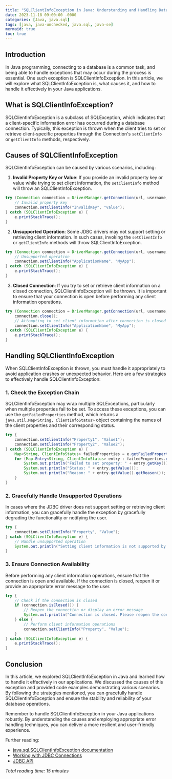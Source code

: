 ```yaml
---
title: "SQLClientInfoException in Java: Understanding and Handling Database Client Information Exceptions"
date: 2023-11-18 09:00:00 -0000
categories: [Java, java.sql]
tags: [java, java-unchecked, java.sql, java-se]
mermaid: true
toc: true
---
```



## Introduction

In Java programming, connecting to a database is a common task, and being able to handle exceptions that may occur during the process is essential. One such exception is SQLClientInfoException. In this article, we will explore what SQLClientInfoException is, what causes it, and how to handle it effectively in your Java applications.

## What is SQLClientInfoException?

SQLClientInfoException is a subclass of SQLException, which indicates that a client-specific information error has occurred during a database connection. Typically, this exception is thrown when the client tries to set or retrieve client-specific properties through the Connection's `setClientInfo` or `getClientInfo` methods, respectively.

## Causes of SQLClientInfoException

SQLClientInfoException can be caused by various scenarios, including:

1. **Invalid Property Key or Value**: If you provide an invalid property key or value while trying to set client information, the `setClientInfo` method will throw an SQLClientInfoException.

```java
try (Connection connection = DriverManager.getConnection(url, username, password)) {
    // Invalid property key
    connection.setClientInfo("InvalidKey", "value");
} catch (SQLClientInfoException e) {
    e.printStackTrace();
}
```

2. **Unsupported Operation**: Some JDBC drivers may not support setting or retrieving client information. In such cases, invoking the `setClientInfo` or `getClientInfo` methods will throw SQLClientInfoException.

```java
try (Connection connection = DriverManager.getConnection(url, username, password)) {
    // Unsupported operation
    connection.setClientInfo("ApplicationName", "MyApp");
} catch (SQLClientInfoException e) {
    e.printStackTrace();
}
```

3. **Closed Connection**: If you try to set or retrieve client information on a closed connection, SQLClientInfoException will be thrown. It is important to ensure that your connection is open before performing any client information operations.

```java
try (Connection connection = DriverManager.getConnection(url, username, password)) {
    connection.close();
    // Attempting to set client information after connection is closed
    connection.setClientInfo("ApplicationName", "MyApp");
} catch (SQLClientInfoException e) {
    e.printStackTrace();
}
```

## Handling SQLClientInfoException

When SQLClientInfoException is thrown, you must handle it appropriately to avoid application crashes or unexpected behavior. Here are a few strategies to effectively handle SQLClientInfoException:

### 1. Check the Exception Chain

SQLClientInfoException may wrap multiple SQLExceptions, particularly when multiple properties fail to be set. To access these exceptions, you can use the `getFailedProperties` method, which returns a `java.util.Map<String, ClientInfoStatus>` object containing the names of the client properties and their corresponding status.

```java
try {
    connection.setClientInfo("Property1", "Value1");
    connection.setClientInfo("Property2", "Value2");
} catch (SQLClientInfoException e) {
    Map<String, ClientInfoStatus> failedProperties = e.getFailedProperties();
    for (Map.Entry<String, ClientInfoStatus> entry : failedProperties.entrySet()) {
        System.out.println("Failed to set property: " + entry.getKey());
        System.out.println("Status: " + entry.getValue());
        System.out.println("Reason: " + entry.getValue().getReason());
    }
}
```

### 2. Gracefully Handle Unsupported Operations

In cases where the JDBC driver does not support setting or retrieving client information, you can gracefully handle the exception by gracefully degrading the functionality or notifying the user.

```java
try {
    connection.setClientInfo("Property", "Value");
} catch (SQLClientInfoException e) {
    // Handle unsupported operation
    System.out.println("Setting client information is not supported by this driver");
}
```

### 3. Ensure Connection Availability

Before performing any client information operations, ensure that the connection is open and available. If the connection is closed, reopen it or provide an appropriate error message to the user.

```java
try {
    // Check if the connection is closed
    if (connection.isClosed()) {
        // Reopen the connection or display an error message
        System.out.println("Connection is closed. Please reopen the connection.");
    } else {
        // Perform client information operations
        connection.setClientInfo("Property", "Value");
    }
} catch (SQLClientInfoException e) {
    e.printStackTrace();
}
```

## Conclusion

In this article, we explored SQLClientInfoException in Java and learned how to handle it effectively in our applications. We discussed the causes of this exception and provided code examples demonstrating various scenarios. By following the strategies mentioned, you can gracefully handle SQLClientInfoException and ensure the stability and reliability of your database operations.

Remember to handle SQLClientInfoException in your Java applications robustly. By understanding the causes and employing appropriate error handling techniques, you can deliver a more resilient and user-friendly experience.

Further reading:
- [java.sql.SQLClientInfoException documentation](https://docs.oracle.com/javase/10/docs/api/java/sql/SQLClientInfoException.html)
- [Working with JDBC Connections](https://docs.oracle.com/javase/tutorial/jdbc/basics/connecting.html)
- [JDBC API](https://docs.oracle.com/en/java/javase/15/docs/api/java.sql/java/sql/package-summary.html)

*Total reading time: 15 minutes*
